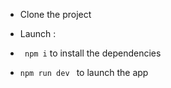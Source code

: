 - Clone the project

- Launch :

- ``` npm i``` to install the dependencies

- ``` npm run dev  ``` to launch the app



